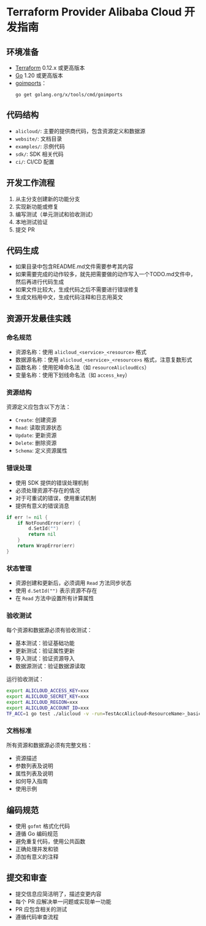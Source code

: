# Terraform Provider Alibaba Cloud 开发指南

## 环境准备

- [Terraform](https://www.terraform.io/downloads.html) 0.12.x 或更高版本
- [Go](https://golang.org/doc/install) 1.20 或更高版本
- [goimports](https://godoc.org/golang.org/x/tools/cmd/goimports)：
  ```
  go get golang.org/x/tools/cmd/goimports
  ```

## 代码结构

- `alicloud/`: 主要的提供商代码，包含资源定义和数据源
- `website/`: 文档目录
- `examples/`: 示例代码
- `sdk/`: SDK 相关代码
- `ci/`: CI/CD 配置

## 开发工作流程

1. 从主分支创建新的功能分支
2. 实现新功能或修复
3. 编写测试（单元测试和验收测试）
4. 本地测试验证
5. 提交 PR

## 代码生成
- 如果目录中包含README.md文件需要参考其内容
- 如果需要完成的动作较多，就先把需要做的动作写入一个TODO.md文件中，然后再进行代码生成
- 如果文件比较大，生成代码之后不需要进行错误修复
- 生成文档用中文，生成代码注释和日志用英文

## 资源开发最佳实践

### 命名规范

- 资源名称：使用 `alicloud_<service>_<resource>` 格式
- 数据源名称：使用 `alicloud_<service>_<resource>s` 格式，注意复数形式
- 函数名称：使用驼峰命名法（如 `resourceAlicloudEcs`）
- 变量名称：使用下划线命名法（如 `access_key`）

### 资源结构

资源定义应包含以下方法：
- `Create`: 创建资源
- `Read`: 读取资源状态
- `Update`: 更新资源
- `Delete`: 删除资源
- `Schema`: 定义资源属性

### 错误处理

- 使用 SDK 提供的错误处理机制
- 必须处理资源不存在的情况
- 对于可重试的错误，使用重试机制
- 提供有意义的错误消息

```go
if err != nil {
    if NotFoundError(err) {
        d.SetId("")
        return nil
    }
    return WrapError(err)
}
```

### 状态管理

- 资源创建和更新后，必须调用 `Read` 方法同步状态
- 使用 `d.SetId("")` 表示资源不存在
- 在 `Read` 方法中设置所有计算属性

### 验收测试

每个资源和数据源必须有验收测试：
- 基本测试：验证基础功能
- 更新测试：验证属性更新
- 导入测试：验证资源导入
- 数据源测试：验证数据源读取

运行验收测试：
```bash
export ALICLOUD_ACCESS_KEY=xxx
export ALICLOUD_SECRET_KEY=xxx
export ALICLOUD_REGION=xxx
export ALICLOUD_ACCOUNT_ID=xxx
TF_ACC=1 go test ./alicloud -v -run=TestAccAlicloud<ResourceName>_basic
```

### 文档标准

所有资源和数据源必须有完整文档：
- 资源描述
- 参数列表及说明
- 属性列表及说明
- 如何导入指南
- 使用示例

## 编码规范

- 使用 `gofmt` 格式化代码
- 遵循 Go 编码规范
- 避免重复代码，使用公共函数
- 正确处理并发和锁
- 添加有意义的注释

## 提交和审查

- 提交信息应简洁明了，描述变更内容
- 每个 PR 应解决单一问题或实现单一功能
- PR 应包含相关的测试
- 遵循代码审查流程
